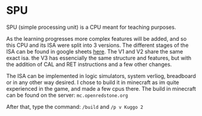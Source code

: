 # SPU
SPU (simple processing unit) is a CPU meant for teaching purposes. 

As the learning progresses more complex features will be added, and so this CPU and its ISA were split into 3 versions.
The different stages of the ISA can be found in google sheets [here](https://docs.google.com/spreadsheets/d/1JYFzMuOU_XgYev8DkWnMWqseIW-ITvi73hoEpkUki60/edit?usp=sharing). The V1 and V2 share the same exact isa. the V3 has essencially the same structure and features, but with the addition of CAL and RET instructions and a few other changes.

The ISA can be implemented in logic simulators, system verliog, breadboard or in any other way desired. I chose to build it in minecraft as im quite experienced in the game, and made a few cpus there.
The build in minecraft can be found on the server: ``mc.openredstone.org``

After that, type the command: ``/build`` and ``/p v Kuggo 2``
 
